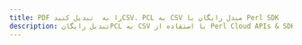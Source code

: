 ---title: PDF را به  تبدیل کنیدCSV، PCL به CSV مبدل رایگان یا Perl SDKdescription: تبدیل رایگانPCL به CSV با استفاده از Perl Cloud APIs & SDK همچنین اسناد PDF را در Cloud ایجاد، ویرایش و رندر کنید.---